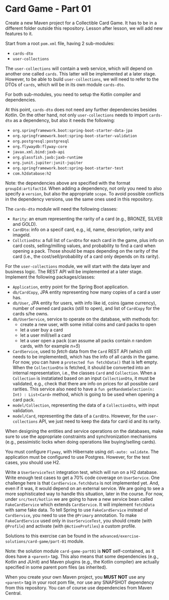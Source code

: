 # Card Game - Part 01

Create a new Maven project for a Collectible Card Game. It has to be in a different folder outside this repository.
Lesson after lesson, we will add new features to it.

Start from a root `pom.xml` file, having 2 sub-modules:

* `cards-dto`
* `user-collections`

The `user-collections` will contain a web service, which will depend on another one called `cards`. This latter will be
implemented at a later stage. However, to be able to build `user-collections`, we will need to refer to the DTOs
of `cards`, which will be in its own module `cards-dto`.

For both sub-modules, you need to setup the Kotlin compiler and dependencies.

At this point, `cards-dto` does not need any further dependencies besides Kotlin. On the other hand, not
only `user-collections` needs to import `cards-dto` as a dependency, but also it needs the following:

* `org.springframework.boot:spring-boot-starter-data-jpa`
* `org.springframework.boot:spring-boot-starter-validation`
* `org.postgresql:postgresql`
* `org.flywaydb:flyway-core`
* `javax.xml.bind:jaxb-api`
* `org.glassfish.jaxb:jaxb-runtime`
* `org.junit.jupiter:junit-jupiter`
* `org.springframework.boot:spring-boot-starter-test`
* `com.h2database:h2`

Note: the dependencies above are specified with the format `groupId:artifactId`. When adding a dependency, not only you
need to also specify a `version`, but also the appropriate `scope`. To avoid possible conflicts in the dependency
versions, use the same ones used in this repository.

The `cards-dto` module will need the following classes:

* `Rarity`: an enum representing the rarity of a card (e.g., BRONZE, SILVER and GOLD).
* `CardDto`: info on a specif card, e.g., id, name, description, rarity and imageId.
* `CollctionDto`: a full list of `CardDto` for each card in the game, plus info on card costs, selling/milling values,
  and probability to find a card when opening a pack. Those should be maps depending on the rarity of the card (i.e.,
  the cost/sell/probability of a card only depends on its rarity).

For the `user-collections` module, we will start with the data layer and business logic. The REST API will be
implemented at a later stage. Implement the following packages/classes:

* `Application`, entry point for the Spring Boot application.
* `db/CardCopy`, JPA entity representing how many copies of a card a user has.
* `db/User`, JPA entity for users, with info like id, coins (game currency), number of owned card packs (still to open),
  and list of `CardCopy` for the cards s/he owns.
* `db/UserService`, service to operate on the database, with methods for:
    * create a new user, with some initial coins and card packs to open
    * let a user buy a card
    * let a user mill/sell a card
    * let a user open a pack (can assume all packs contain *n* random cards, with for example *n=5*)
* `CardService`, used to *fetch* data from the `Card` REST API (which still needs to be implemented), which has the info
  of all cards in the game. For now, you can have a `protected fun fetchData()` that is left empty. When
  the `CollectionDto` is fetched, it should be converted into an internal representation, i.e., the classes `Card`
  and `Collection`. When a `Collection` is instatiated based on an input `CollectionDto`, it must be validated, e.g.,
  check that there are info on prices for all possible card rarities. This service also need to have
  a `fun getRandomSelection(n: Int) : List<Card>` method, which is going to be used when opening a card pack.
* `model/Collection`, representing the data of a `CollectionDto`, with input validation.
* `model/Card`, representing the data of a `CardDto`. However, for the `user-collections`
  API, we just need to keep the data for card id and its rarity.

When designing the entities and service operations on the databases, make sure to use the appropriate constraints and
synchronization mechanisms (e.g., pessimistic locks when doing operations like buying/selling cards).

You must configure `Flyway`, with Hibernate using `ddl-auto: validate`. The application must be configured to use
Postgres. However, for the test cases, you should use H2.

Write a `UserServiceTest` integration test, which will run on a H2 database. Write enough test cases to get a 70% code
coverage on `UserService`. One challenge here is that `CardService.fetchData` is not implemented yet. And, even if it
was, it would depend on an external service. We are going to see a more sophisticated way to handle this situation,
later in the course. For now, under `src/test/kotlin` we are going to have a new service bean called `FakeCardService`
which extends `CardService`. It will implement `fetchData` with same fake data. To tell Spring to use `FakeCardService`
instead of `CardService`, you need to use the `@Primary` annotation. To make `FakeCardService` used only
in `UserServiceTest`, you should create (with `@Profile`)
and activate (with `@ActiveProfiles`) a custom profile.

Solutions to this exercise can be found in the
`advanced/exercise-solutions/card-game/part-01` module.

Note: the solution module `card-game-part01` is **NOT** self-contained, as it does have a `<parent>` tag. This also
means that some dependencies (e.g., Kotlin and JUnit) and Maven plugins
(e.g., the Kotlin compiler) are actually specified in some parent pom files (as inherited).

When you create your own Maven project, you **MUST NOT** use any `<parent>` tag in your root pom file, nor use any
SNAPSHOT dependency from this repository. You can of course use dependencies from Maven Central. 
      